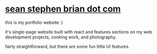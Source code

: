 # [sean stephen brian dot com](https://seanstephenbrian.com/)

this is my portfolio website :)

it's single-page website built with react and features sections
on my web development projects, cooking work, and photography.

fairly straightforward, but there are some fun little UI features.